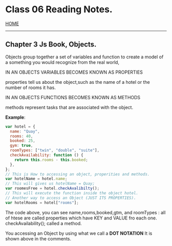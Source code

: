 # Class 06 Reading Notes.

[HOME](https://sayefdeen.github.io/reading-notes201/)

---

## Chapter 3 Js Book, Objects.

Objects group together a set of variables and function to create a model of a something you would recognize from the real world,

<p style = "text-transform : Uppercase"> in an objects variables becomes known as properties </p> properties tell us about the object,such as the name of a hotel or the number of rooms it has.
<p style = "text-transform : Uppercase"> in an objects functions becomes known as methods </p> methods represent tasks that are associated with the object.

**Example**:

```javascript
var hotel = {
  name: "Quay",
  rooms: 40,
  booked: 25,
  gym: true,
  roomTypes: ["twin", "double", "suite"],
  checkAvailability: function () {
    return this.rooms - this.booked;
  },
};
// This is How to accessing an object, properities and methods.
var hotelName = hotel.name;
// This will gives us hotelName = Quay;
var roomesFree = hotel.checkAvalibilty();
// This will execute the function inside the object hotel.
// Another way to access an Object (JUST ITS PROPERTIES).
var hotelRooms = hotel["rooms"];
```

The code above, you can see name,rooms,booked,gtm, and roomTypes : all of htese are called properties which have KEY and VALUE fro each one.
checkAvailability(); called a method.

<p> You accessing an Object by using what we call a <b>DOT NOTATION</b> It is shown above in the comments.</p>
